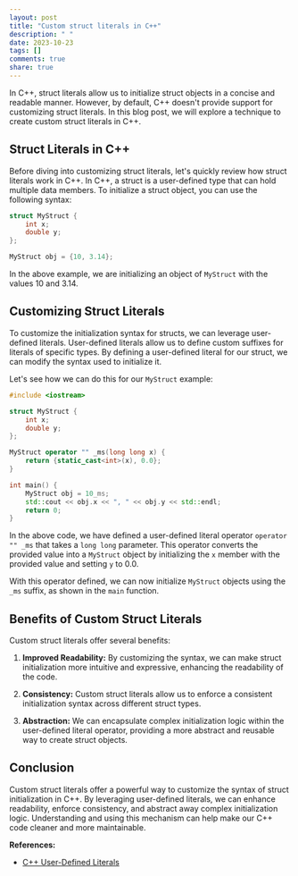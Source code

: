 ```yaml
---
layout: post
title: "Custom struct literals in C++"
description: " "
date: 2023-10-23
tags: []
comments: true
share: true
---
```


In C++, struct literals allow us to initialize struct objects in a concise and readable manner. However, by default, C++ doesn't provide support for customizing struct literals. In this blog post, we will explore a technique to create custom struct literals in C++.

## Struct Literals in C++

Before diving into customizing struct literals, let's quickly review how struct literals work in C++. In C++, a struct is a user-defined type that can hold multiple data members. To initialize a struct object, you can use the following syntax:

```cpp
struct MyStruct {
    int x;
    double y;
};

MyStruct obj = {10, 3.14};
```

In the above example, we are initializing an object of `MyStruct` with the values 10 and 3.14.

## Customizing Struct Literals

To customize the initialization syntax for structs, we can leverage user-defined literals. User-defined literals allow us to define custom suffixes for literals of specific types. By defining a user-defined literal for our struct, we can modify the syntax used to initialize it.

Let's see how we can do this for our `MyStruct` example:

```cpp
#include <iostream>

struct MyStruct {
    int x;
    double y;
};

MyStruct operator "" _ms(long long x) {
    return {static_cast<int>(x), 0.0};
}

int main() {
    MyStruct obj = 10_ms;
    std::cout << obj.x << ", " << obj.y << std::endl;
    return 0;
}
```

In the above code, we have defined a user-defined literal operator `operator "" _ms` that takes a `long long` parameter. This operator converts the provided value into a `MyStruct` object by initializing the `x` member with the provided value and setting `y` to 0.0.

With this operator defined, we can now initialize `MyStruct` objects using the `_ms` suffix, as shown in the `main` function.

## Benefits of Custom Struct Literals

Custom struct literals offer several benefits:

1. **Improved Readability:** By customizing the syntax, we can make struct initialization more intuitive and expressive, enhancing the readability of the code.

2. **Consistency:** Custom struct literals allow us to enforce a consistent initialization syntax across different struct types.

3. **Abstraction:** We can encapsulate complex initialization logic within the user-defined literal operator, providing a more abstract and reusable way to create struct objects.

## Conclusion

Custom struct literals offer a powerful way to customize the syntax of struct initialization in C++. By leveraging user-defined literals, we can enhance readability, enforce consistency, and abstract away complex initialization logic. Understanding and using this mechanism can help make our C++ code cleaner and more maintainable.

**References:**
- [C++ User-Defined Literals](https://en.cppreference.com/w/cpp/language/user_literal)
